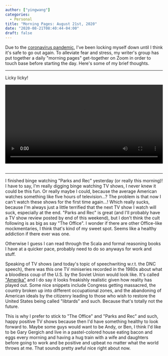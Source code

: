 ```yaml
---
author: ["yingwang"]
categories:
  - Personal
title: "Morning Pages: August 21st, 2020"
date: "2020-08-21T08:40:44-04:00"
draft: false
---
```


Due to the [coronavirus
pandemic](https://en.wikipedia.org/wiki/2019-20_coronavirus_pandemic), I've been
locking myself down until I think it's safe to go out again. To alleviate fear
and stress, my writer's group has put together a daily "morning pages"
get-together on Zoom in order to touch base before starting the day. Here's some
of my brief thoughts.

__________

Licky licky!

<!-- https://stackoverflow.com/a/26276254 -->
<video style="width: 100%; width: -moz-available; width: -webkit-fill-available; width: fill-available; max-width: 100%;" controls>
    <source src="/video/posts/2020/08/21/morning_pages.mp4" type="video/mp4">
    Your browser does not support HTML5 video.
</video>
<br/>
<br/>

__________

I finished binge watching "Parks and Rec" yesterday (or really this morning)! I
have to say, I'm really digging binge watching TV shows, I never knew it could
be this fun. Or really maybe I could, because the average American watches
something like five hours of television...? The problem is that now I can't
watch these shows for the first time again...! Which really sucks, because I'm
always just a little terrified that the next TV show I watch will suck,
especially at the end. "Parks and Rec" is great (and I'll probably have a TV
show review posted by end of this weekend), but I don't think the cult following
is as big as say "The Office". I wonder if there are other Office-like
mockmentaries, I think that's kind of my sweet spot. Seems like a healthy
addiction if there ever was one.

Otherwise I guess I can read through the Scala and formal reasoning books I have
at a quicker pace, probably need to do so anyways for work and stuff.

Speaking of TV shows (and today's topic of speechwriting w.r.t. the DNC speech),
there was this one TV miniseries recorded in the 1980s about what a bloodless
coup of the U.S. by the Soviet Union would look like. It's called
["Amerika"](https://en.wikipedia.org/wiki/Amerika_(miniseries)) and I do say it
looks freakishly realistic given how reality has played out. Some nice snippets
include Congress getting massacred, the country broken up into different
occupational zones, and the abandoning of American ideals by the citizenry
leading to those who wish to restore the United States being called "libtards"
and such. Because that's totally not the future.

This is why I prefer to stick to "The Office" and "Parks and Rec" and such,
happy positive TV shows because then I'd have something healthy to look forward
to. Maybe some guys would want to be Andy, or Ben, I think I'd like to be Gary
Gergich and live in a pastel-colored house eating bacon and eggs every morning
and having a hug train with a wife and daughters before going to work and be
positive and upbeat no matter what the world throws at me. That sounds pretty
awful nice right about now.
